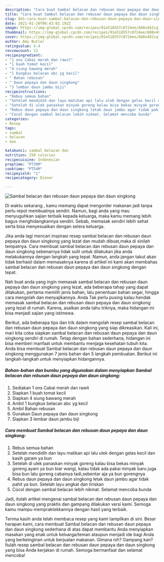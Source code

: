 ```yaml
---
description: "Cara buat Sambal belacan dan rebusan daun pepaya dan daun singkong yang nikmat dan Mudah Dibuat"
title: "Cara buat Sambal belacan dan rebusan daun pepaya dan daun singkong yang nikmat dan Mudah Dibuat"
slug: 841-cara-buat-sambal-belacan-dan-rebusan-daun-pepaya-dan-daun-singkong-yang-nikmat-dan-mudah-dibuat
date: 2021-01-20T06:43:03.192Z
image: https://img-global.cpcdn.com/recipes/01e518557c0724ee/680x482cq70/sambal-belacan-dan-rebusan-daun-pepaya-dan-daun-singkong-foto-resep-utama.jpg
thumbnail: https://img-global.cpcdn.com/recipes/01e518557c0724ee/680x482cq70/sambal-belacan-dan-rebusan-daun-pepaya-dan-daun-singkong-foto-resep-utama.jpg
cover: https://img-global.cpcdn.com/recipes/01e518557c0724ee/680x482cq70/sambal-belacan-dan-rebusan-daun-pepaya-dan-daun-singkong-foto-resep-utama.jpg
author: Amy Butler
ratingvalue: 4.4
reviewcount: 12
recipeingredient:
- "1 ons Cabai merah dan rawit"
- "1 buah tomat kecil"
- "4 siung bawang merah"
- "1 bungkus belacan abc yg kecil"
- " Bahan rebusan"
- " Daun pepaya dan daun singkong"
- "3 lembar daun jambu biji"
recipeinstructions:
- "Rebus semua bahan"
- "Setelah mendidih dan layu matikan api lalu ulek dengan gelas kecil dan kasih garam ya bun"
- "Setelah di ulek panaskan minyak goreng kalau bisa bekas minyak goreng ayam ya bun biar wangi, kalau tidak ada pakai minyak baru juga bisa bun lalu goreng cabainya tadi,sebentar aja ya bun gorengnya"
- "Rebus daun pepaya dan daun singkong letak daun jambu agar tidak pahit ya bun. Setelah layu angkat dan tiriskan"
- "Cocol dengan sambal belacan lebih nikmat. Selamat mencoba bunda"
categories:
- Resep
tags:
- sambal
- belacan
- dan

katakunci: sambal belacan dan 
nutrition: 250 calories
recipecuisine: Indonesian
preptime: "PT39M"
cooktime: "PT54M"
recipeyield: "1"
recipecategory: Dinner

---
```



![Sambal belacan dan rebusan daun pepaya dan daun singkong](https://img-global.cpcdn.com/recipes/01e518557c0724ee/680x482cq70/sambal-belacan-dan-rebusan-daun-pepaya-dan-daun-singkong-foto-resep-utama.jpg)

Di waktu  sekarang , kamu memang dapat mengorder makanan jadi tanpa perlu repot membuatnya sendiri. Namun, bagi anda yang mau menyuguhkan sajian terbaik kepada keluarga, maka kamu memang lebih bagus menghidangkannya sendiri. Sebab, memasak sendiri lebih sehat serta bisa menyesuaikan dengan selera keluarga.

Jika anda lagi mencari inspirasi resep sambal belacan dan rebusan daun pepaya dan daun singkong yang lezat dan mudah dibuat,maka di sinilah tempatnya. Cara membuat sambal belacan dan rebusan daun pepaya dan daun singkong  sebenarnya tidak sulit untuk dilakukan jika anda melakukannya dengan langkah yang tepat. Namun, anda jangan takut akan tidak berhasil dalam memasaknya 
karena di artikel ini kami akan membahas sambal belacan dan rebusan daun pepaya dan daun singkong dengan tepat.  



Nah buat anda yang ingin memasak sambal belacan dan rebusan daun pepaya dan daun singkong yang lezat, ada beberapa tahap yang dapat dilakukan, pertama memilih jenis bahan, lalu penentuan bahan segar, hingga cara mengolah dan menyajikannya. Anda Tak perlu pusing kalau hendak memasak sambal belacan dan rebusan daun pepaya dan daun singkong yang lezat di rumah. Karena, asalkan anda  tahu triknya, maka hidangan ini bisa menjadi sajian yang istimewa.

Berikut, ada beberapa tips dan trik dalam mengolah resep sambal belacan dan rebusan daun pepaya dan daun singkong yang siap dikreasikan. Kali ini, mari kita coba siapkan sambal belacan dan rebusan daun pepaya dan daun singkong sendiri di rumah. Tetap dengan bahan sederhana, hidangan ini bisa memberi manfaat untuk membantu menjaga kesehatan tubuh kita. Anda bisa membuat Sambal belacan dan rebusan daun pepaya dan daun singkong menggunakan 7 jenis bahan dan 5 langkah pembuatan. Berikut ini langkah-langkah untuk menyiapkan hidangannya.

<!--inarticleads1-->

##### Bahan-bahan dan bumbu yang digunakan dalam menyiapkan Sambal belacan dan rebusan daun pepaya dan daun singkong:

1. Sediakan 1 ons Cabai merah dan rawit
1. Siapkan 1 buah tomat kecil
1. Siapkan 4 siung bawang merah
1. Ambil 1 bungkus belacan abc yg kecil
1. Ambil  Bahan rebusan
1. Gunakan  Daun pepaya dan daun singkong
1. Siapkan 3 lembar daun jambu biji




<!--inarticleads2-->

##### Cara membuat Sambal belacan dan rebusan daun pepaya dan daun singkong:

1. Rebus semua bahan
1. Setelah mendidih dan layu matikan api lalu ulek dengan gelas kecil dan kasih garam ya bun
1. Setelah di ulek panaskan minyak goreng kalau bisa bekas minyak goreng ayam ya bun biar wangi, kalau tidak ada pakai minyak baru juga bisa bun lalu goreng cabainya tadi,sebentar aja ya bun gorengnya
1. Rebus daun pepaya dan daun singkong letak daun jambu agar tidak pahit ya bun. Setelah layu angkat dan tiriskan
1. Cocol dengan sambal belacan lebih nikmat. Selamat mencoba bunda




Jadi, itulah artikel mengenai  sambal belacan dan rebusan daun pepaya dan daun singkong  yang praktis dan gampang dilakukan versi kami. Semoga kamu mampu mempraktekkannya dengan hasil yang terbaik. 

Terima kasih anda telah membaca resep yang kami tampilkan di sini. Besar harapan kami, cara membuat  Sambal belacan dan rebusan daun pepaya dan daun singkong sederhana di atas dapat membantu Anda menyiapkan masakan yang enak untuk keluarga/teman ataupun menjadi ide bagi Anda yang berkeinginan untuk berjualan makanan. Gimana nih? Gampang kan? Itulah resep sambal belacan dan rebusan daun pepaya dan daun singkong yang bisa Anda kerjakan di rumah. Semoga bermanfaat dan selamat mencoba!

